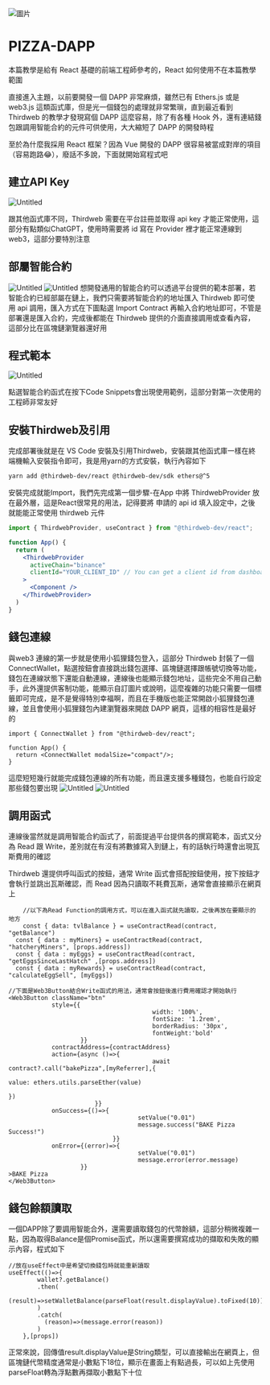 ![圖片](https://github.com/kevintsai1202/PIZZA-DAPP/assets/12706683/81316d92-47db-46af-b176-03b81ab25216)
# PIZZA-DAPP
本篇教學是給有 React 基礎的前端工程師參考的，React 如何使用不在本篇教學範圍

直接進入主題，以前要開發一個 DAPP 非常麻煩，雖然已有 Ethers.js 或是 web3.js 這類函式庫，但是光一個錢包的處理就非常繁瑣，直到最近看到 Thirdweb 的教學才發現寫個 DAPP 這麼容易，除了有各種 Hook 外，還有連結錢包跟調用智能合約的元件可供使用，大大縮短了 DAPP 的開發時程

至於為什麼我採用 React 框架？因為 Vue 開發的 DAPP 很容易被當成對岸的項目（容易跑路😂），廢話不多說，下面就開始寫程式吧

## 建立API Key
![Untitled](https://github.com/kevintsai1202/PIZZA-DAPP/assets/12706683/2ac03541-f576-4585-b70f-422074aac859)

跟其他函式庫不同，Thirdweb 需要在平台註冊並取得 api key 才能正常使用，這部分有點類似ChatGPT，使用時需要將 id 寫在 Provider 裡才能正常連線到 web3，這部分要特別注意

## 部屬智能合約
![Untitled](https://github.com/kevintsai1202/PIZZA-DAPP/assets/12706683/047ca013-2b3e-44cf-900f-246595f9eb94)
![Untitled](https://github.com/kevintsai1202/PIZZA-DAPP/assets/12706683/7c0ef80f-89a0-4896-bf01-2f8f636468d9)
想開發通用的智能合約可以透過平台提供的範本部署，若智能合約已經部屬在鏈上，我們只需要將智能合約的地址匯入 Thirdweb 即可使用 api 調用，匯入方式在下圖點選 Import Contract 再輸入合約地址即可，不管是部署還是匯入合約，完成後都能在 Thirdweb 提供的介面直接調用或查看內容，這部分比在區塊鏈瀏覽器還好用

## 程式範本
![Untitled](https://github.com/kevintsai1202/PIZZA-DAPP/assets/12706683/61d5d9c6-645a-4def-9943-6cdec0c678a8)

點選智能合約函式在按下Code Snippets會出現使用範例，這部分對第一次使用的工程師非常友好

## 安裝Thirdweb及引用

完成部署後就是在 VS Code 安裝及引用Thirdweb，安裝跟其他函式庫一樣在終端機輸入安裝指令即可，我是用yarn的方式安裝，執行內容如下

```bash
yarn add @thirdweb-dev/react @thirdweb-dev/sdk ethers@^5
```

安裝完成就能Import，我們先完成第一個步驟-在App 中將 ThirdwebProvider 放在最外層，這是React很常見的用法，記得要將 申請的 api id 填入設定中，之後就能能正常使用 thirdweb 元件

```jsx
import { ThirdwebProvider, useContract } from "@thirdweb-dev/react";

function App() {
  return (
    <ThirdwebProvider 
      activeChain="binance" 
      clientId="YOUR_CLIENT_ID" // You can get a client id from dashboard settings
    >
      <Component />
    </ThirdwebProvider>
  )
}
```

## 錢包連線

與web3 連線的第一步就是使用小狐狸錢包登入，這部分 Thirdweb 封裝了一個 ConnectWallet，點選按鈕會直接跳出錢包選擇、區塊鏈選擇跟帳號切換等功能，錢包在連線狀態下還能自動連線，連線後也能顯示錢包地址，這些完全不用自己動手，此外還提供客制功能，能顯示自訂圖片或說明，這麼複雜的功能只需要一個標籤即可完成，是不是覺得特別幸福啊，而且在手機版也能正常開啟小狐狸錢包連線，並且會使用小狐狸錢包內建瀏覽器來開啟 DAPP 網頁，這樣的相容性是最好的

```tsx
import { ConnectWallet } from "@thirdweb-dev/react";

function App() {
  return <ConnectWallet modalSize="compact"/>;
}
```
這麼短短幾行就能完成錢包連線的所有功能，而且還支援多種錢包，也能自行設定那些錢包要出現
![Untitled](https://github.com/kevintsai1202/PIZZA-DAPP/assets/12706683/2e7e941a-a6b6-46c3-b1d5-04d64b89c188)
![Untitled](https://github.com/kevintsai1202/PIZZA-DAPP/assets/12706683/1b7e9165-b1cd-4081-b0c8-ae8a4d79e4de)


## 調用函式

連線後當然就是調用智能合約函式了，前面提過平台提供各的撰寫範本，函式又分為 Read 跟 Write，差別就在有沒有將數據寫入到鏈上，有的話執行時還會出現瓦斯費用的確認

Thirdweb 還提供呼叫函式的按鈕，通常 Write 函式會搭配按鈕使用，按下按鈕才會執行並跳出瓦斯確認，而 Read 因為只讀取不耗費瓦斯，通常會直接顯示在網頁上

```tsx
	//以下為Read Function的調用方式，可以在進入函式就先讀取，之後再放在要顯示的地方
	const { data: tvlBalance } = useContractRead(contract, "getBalance")
  const { data : myMiners} = useContractRead(contract, "hatcheryMiners", [props.address])
  const { data : myEggs} = useContractRead(contract, "getEggsSinceLastHatch" ,[props.address])
  const { data : myRewards} = useContractRead(contract, "calculateEggSell", [myEggs])
```

```tsx
//下面是Web3Button結合Write函式的用法，通常會按鈕後進行費用確認才開始執行
<Web3Button className="btn"
            style={{  
										width: '100%', 
										fontSize: '1.2rem', 
										borderRadius: '30px', 
										fontWeight:'bold'
	                }}
            contractAddress={contractAddress}
            action={async ()=>{
				                        await contract?.call("bakePizza",[myReferrer],{
													                        value: ethers.utils.parseEther(value)
															                      })
		                }}
            onSuccess={()=>{
			                        setValue("0.01")
			                        message.success("BAKE Pizza Success!")
			                 }}
            onError={(error)=>{
			                        setValue("0.01")
			                        message.error(error.message)
                    }}
>BAKE Pizza
</Web3Button>
```

## 錢包餘額讀取

一個DAPP除了要調用智能合外，還需要讀取錢包的代幣餘額，這部分稍微複雜一點，因為取得Balance是個Promise函式，所以還需要撰寫成功的擷取和失敗的顯示內容，程式如下

```tsx
//放在useEffect中是希望切換錢包時就能重新讀取
useEffect(()=>{
        wallet?.getBalance()
        .then(
          (result)=>setWalletBalance(parseFloat(result.displayValue).toFixed(10))
        )
        .catch(
          (reason)=>(message.error(reason))
        )
    },[props])
```

正常來說，回傳值result.displayValue是String類型，可以直接輸出在網頁上，但區塊鏈代幣精度通常是小數點下18位，顯示在畫面上有點過長，可以如上先使用parseFloat轉為浮點數再擷取小數點下十位
